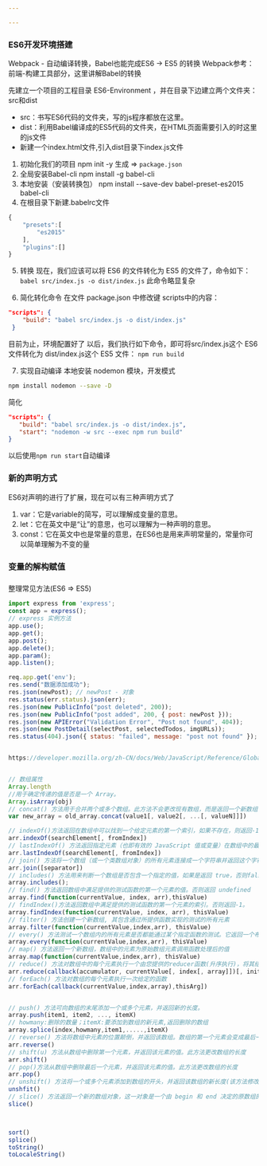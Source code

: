 ```yaml
---

---
```



### ES6开发环境搭建
Webpack - 自动编译转换，Babel也能完成ES6 -> ES5 的转换
Webpack参考：前端-构建工具部分，这里讲解Babel的转换

先建立一个项目的工程目录 ES6-Environment ，并在目录下边建立两个文件夹：src和dist

- src：书写ES6代码的文件夹，写的js程序都放在这里。
- dist：利用Babel编译成的ES5代码的文件夹，在HTML页面需要引入的时这里的js文件
- 新建一个index.html文件,引入dist目录下index.js文件

1. 初始化我们的项目
   npm init -y
   生成 => `package.json`
2. 全局安装Babel-cli
   npm install -g babel-cli
3. 本地安装（安装转换包）
   npm install --save-dev babel-preset-es2015 babel-cli
4. 在根目录下新建.babelrc文件
```javascript
{
    "presets":[
        "es2015"
    ],
    "plugins":[]
}
```
5. 转换
现在，我们应该可以将 ES6 的文件转化为 ES5 的文件了，命令如下：
`babel src/index.js -o dist/index.js`
此命令略显复杂

6. 简化转化命令
在文件 package.json 中修改键 scripts中的内容：
```json
"scripts": {
    "build": "babel src/index.js -o dist/index.js"
 }
```

目前为止，环境配置好了
以后，我们执行如下命令，即可将src/index.js这个 ES6 文件转化为 dist/index.js这个 ES5 文件：
`npm run build`

7. 实现自动编译
本地安装 nodemon 模块，开发模式
```bash
npm install nodemon --save -D
```
简化
```json
"scripts": {
   "build": "babel src/index.js -o dist/index.js",
   "start": "nodemon -w src --exec npm run build"
}
```
以后使用`npm run start`自动编译

### 新的声明方式
ES6对声明的进行了扩展，现在可以有三种声明方式了
1. var：它是variable的简写，可以理解成变量的意思。
2. let：它在英文中是“让”的意思，也可以理解为一种声明的意思。
3. const：它在英文中也是常量的意思，在ES6也是用来声明常量的，常量你可以简单理解为不变的量

### 变量的解构赋值


### 

整理常见方法(ES6 => ES5)
```js
import express from 'express';
const app = express();
// express 实例方法
app.use();
app.get();
app.post();
app.delete();
app.param();
app.listen();

req.app.get('env');
res.send("数据添加成功");
res.json(newPost); // newPost - 对象
res.status(err.status).json(err);
res.json(new PublicInfo("post deleted", 200));
res.json(new PublicInfo("post added", 200, { post: newPost }));
res.json(new APIError("Validation Error", "Post not found", 404));
res.json(new PostDetail(selectPost, selectedTodos, imgURLs));
res.status(404).json({ status: "failed", message: "post not found" });


https://developer.mozilla.org/zh-CN/docs/Web/JavaScript/Reference/Global_Objects/Array


// 数组属性
Array.length
//用于确定传递的值是否是一个 Array。
Array.isArray(obj)
// concat() 方法用于合并两个或多个数组。此方法不会更改现有数组，而是返回一个新数组
var new_array = old_array.concat(value1[, value2[, ...[, valueN]]])

// indexOf()方法返回在数组中可以找到一个给定元素的第一个索引，如果不存在，则返回-1
arr.indexOf(searchElement[, fromIndex])
// lastIndexOf() 方法返回指定元素（也即有效的 JavaScript 值或变量）在数组中的最后一个的索引，如果不存在则返回 -1。从数组的后面向前查找，从 fromIndex 处开始。
arr.lastIndexOf(searchElement[, fromIndex])
// join() 方法将一个数组（或一个类数组对象）的所有元素连接成一个字符串并返回这个字符串。如果数组只有一个项目，那么将返回该项目而不使用分隔符
arr.join([separator])
// includes() 方法用来判断一个数组是否包含一个指定的值，如果是返回 true，否则false
array.includes();
// find() 方法返回数组中满足提供的测试函数的第一个元素的值。否则返回 undefined
array.find(function(currentValue, index, arr),thisValue)
// findIndex()方法返回数组中满足提供的测试函数的第一个元素的索引。否则返回-1。
array.findIndex(function(currentValue, index, arr), thisValue)
// filter() 方法创建一个新数组, 其包含通过所提供函数实现的测试的所有元素
array.filter(function(currentValue,index,arr), thisValue)
// every() 方法测试一个数组内的所有元素是否都能通过某个指定函数的测试。它返回一个布尔值。
array.every(function(currentValue,index,arr), thisValue)
// map() 方法返回一个新数组，数组中的元素为原始数组元素调用函数处理后的值
array.map(function(currentValue,index,arr), thisValue)
// reduce() 方法对数组中的每个元素执行一个由您提供的reducer函数(升序执行)，将其结果汇总为单个返回值
arr.reduce(callback(accumulator, currentValue[, index[, array]])[, initialValue])
// forEach() 方法对数组的每个元素执行一次给定的函数
arr.forEach(callback(currentValue,index,array),thisArg])


// push() 方法可向数组的末尾添加一个或多个元素，并返回新的长度。
array.push(item1, item2, ..., itemX)
// howmany:删除的数量；itemX:要添加到数组的新元素,返回删除的数组
array.splice(index,howmany,item1,.....,itemX)
// reverse() 方法将数组中元素的位置颠倒，并返回该数组。数组的第一个元素会变成最后一个，数组的最后一个元素变成第一个。该方法会改变原数组
arr.reverse()
// shift(u) 方法从数组中删除第一个元素，并返回该元素的值。此方法更改数组的长度
arr.shift()
// pop()方法从数组中删除最后一个元素，并返回该元素的值。此方法更改数组的长度
arr.pop()
// unshift() 方法将一个或多个元素添加到数组的开头，并返回该数组的新长度(该方法修改原有数组)
unshfit()
// slice() 方法返回一个新的数组对象，这一对象是一个由 begin 和 end 决定的原数组的浅拷贝（包括 begin，不包括end）。原始数组不会被改变
slice()



sort()
splice()
toString()
toLocaleString()



```